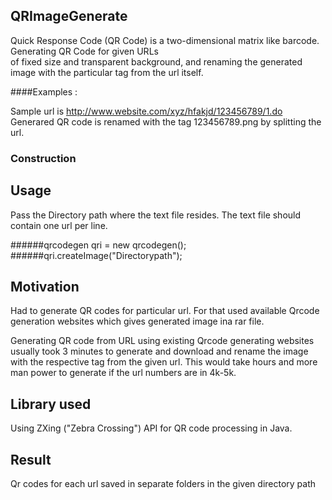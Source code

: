 ## QRImageGenerate

Quick Response Code (QR Code) is a two-dimensional matrix like barcode. Generating QR Code for given URLs <br/>
of fixed size and transparent background, and renaming the generated image with the particular tag from the url itself.

####Examples :

Sample url is http://www.website.com/xyz/hfakjd/123456789/1.do <br/>
Generared QR code is renamed with the tag 123456789.png by splitting the url.


### Construction


## Usage

Pass the Directory path where the text file resides. The text file should contain one url per line. <br/>

######qrcodegen qri = new qrcodegen(); <br/>
######qri.createImage("Directorypath"); <br/>


## Motivation 
Had to generate QR codes for particular url. For that used available Qrcode generation websites which gives generated image ina rar file.

Generating QR code from URL using existing Qrcode generating websites usually took 3 minutes to generate and download 
and rename the image with the respective tag from the given url. This would take hours and more man power to generate 
if the url numbers are in 4k-5k. 


## Library used

Using ZXing ("Zebra Crossing") API for QR code processing in Java. 


## Result

Qr codes for each url saved in separate folders in the given directory path



